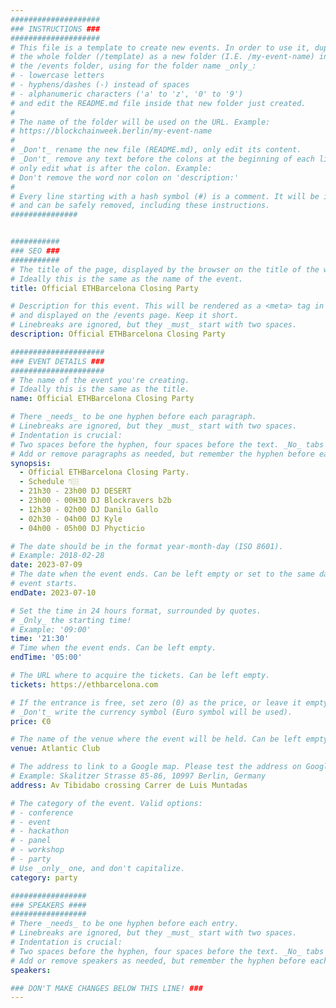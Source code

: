 ```yaml
---
####################
### INSTRUCTIONS ###
####################
# This file is a template to create new events. In order to use it, duplicate
# the whole folder (/template) as a new folder (I.E. /my-event-name) inside of
# the /events folder, using for the folder name _only_:
# - lowercase letters
# - hyphens/dashes (-) instead of spaces
# - alphanumeric characters ('a' to 'z', '0' to '9')
# and edit the README.md file inside that new folder just created.
#
# The name of the folder will be used on the URL. Example:
# https://blockchainweek.berlin/my-event-name
#
# _Don't_ rename the new file (README.md), only edit its content.
# _Don't_ remove any text before the colons at the beginning of each line,
# only edit what is after the colon. Example:
# Don't remove the word nor colon on 'description:'
#
# Every line starting with a hash symbol (#) is a comment. It will be ignored
# and can be safely removed, including these instructions.
###############


###########
### SEO ###
###########
# The title of the page, displayed by the browser on the title of the window.
# Ideally this is the same as the name of the event.
title: Official ETHBarcelona Closing Party

# Description for this event. This will be rendered as a <meta> tag in the HTML,
# and displayed on the /events page. Keep it short.
# Linebreaks are ignored, but they _must_ start with two spaces.
description: Official ETHBarcelona Closing Party

#####################
### EVENT DETAILS ###
#####################
# The name of the event you're creating.
# Ideally this is the same as the title.
name: Official ETHBarcelona Closing Party

# There _needs_ to be one hyphen before each paragraph.
# Linebreaks are ignored, but they _must_ start with two spaces.
# Indentation is crucial:
# Two spaces before the hyphen, four spaces before the text. _No_ tabs allowed.
# Add or remove paragraphs as needed, but remember the hyphen before each entry.
synopsis:
  - Official ETHBarcelona Closing Party.
  - Schedule 👇🏼
  - 21h30 - 23h00 DJ DESERT
  - 23h00 - 00H30 DJ Blockravers b2b
  - 12h30 - 02h00 DJ Danilo Gallo
  - 02h30 - 04h00 DJ Kyle
  - 04h00 - 05h00 DJ Phycticio

# The date should be in the format year-month-day (ISO 8601).
# Example: 2018-02-28
date: 2023-07-09
# The date when the event ends. Can be left empty or set to the same day the
# event starts.
endDate: 2023-07-10

# Set the time in 24 hours format, surrounded by quotes.
# _Only_ the starting time!
# Example: '09:00'
time: '21:30'
# Time when the event ends. Can be left empty.
endTime: '05:00'

# The URL where to acquire the tickets. Can be left empty.
tickets: https://ethbarcelona.com

# If the entrance is free, set zero (0) as the price, or leave it empty.
# _Don't_ write the currency symbol (Euro symbol will be used).
price: €0

# The name of the venue where the event will be held. Can be left empty.
venue: Atlantic Club

# The address to link to a Google map. Please test the address on Google Maps.
# Example: Skalitzer Strasse 85-86, 10997 Berlin, Germany
address: Av Tibidabo crossing Carrer de Luis Muntadas

# The category of the event. Valid options:
# - conference
# - event
# - hackathon
# - panel
# - workshop
# - party
# Use _only_ one, and don't capitalize.
category: party

#################
### SPEAKERS ####
#################
# There _needs_ to be one hyphen before each entry.
# Linebreaks are ignored, but they _must_ start with two spaces.
# Indentation is crucial:
# Two spaces before the hyphen, four spaces before the text. _No_ tabs allowed.
# Add or remove speakers as needed, but remember the hyphen before each entry.
speakers:

### DON'T MAKE CHANGES BELOW THIS LINE! ###
---
```


<!-- ### DON'T MAKE CHANGES BELOW THIS LINE! ### -->

<Event-Content/>
